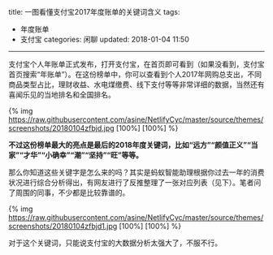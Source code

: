 title: 一图看懂支付宝2017年度账单的关键词含义
tags:
  - 年度账单
  - 支付宝
categories: 闲聊
updated: 2018-01-04 11:50
---
支付宝个人年账单正式发布，打开支付宝，在首页即可看到（如果没看到，支付宝首页搜索“年账单”）。在这份榜单中，你可以查看到个人2017年网购总支出，不同商品类型占比，理财收益、水电煤缴费、线下支付等等非常详细的数据，当然还有喜闻乐见的当地排名和全国排名。

{% img https://raw.githubusercontent.com/asine/NetlifyCyc/master/source/themes/screenshots/20180104zfbjd.jpg [100%] [100%] %}  

**不过这份榜单最大的亮点是最后的2018年度关键词，比如“远方”“颜值正义”“当家”“才华”“小确幸”“潮”“坚持”“旺”等等。**

那么你知道这些关键字是怎么来的吗？其实是蚂蚁智能助理根据你过去一年的消费状况进行综合分析得出，有网友进行了反推整理了一张对应列表（见下）。笔者问了周围的同事，不少都是比较靠谱的。

{% img https://raw.githubusercontent.com/asine/NetlifyCyc/master/source/themes/screenshots/20180104zfbjd1.jpg [100%] [100%] %}  

对于这个关键词，只能说支付宝的大数据分析太强大了，不服不行。
